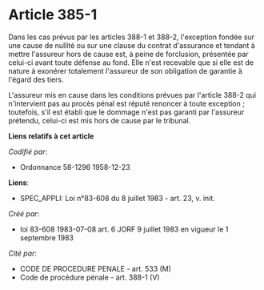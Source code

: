 # Article 385-1

Dans les cas prévus par les articles 388-1 et 388-2, l'exception fondée sur une cause de nullité ou sur une clause du contrat
d'assurance et tendant à mettre l'assureur hors de cause est, à peine de forclusion, présentée par celui-ci avant toute
défense au fond. Elle n'est recevable que si elle est de nature à exonérer totalement l'assureur de son obligation de
garantie à l'égard des tiers. 

L'assureur mis en cause dans les conditions prévues par l'article 388-2 qui n'intervient pas au procès pénal est réputé
renoncer à toute exception ; toutefois, s'il est établi que le dommage n'est pas garanti par l'assureur prétendu, celui-ci
est mis hors de cause par le tribunal.

**Liens relatifs à cet article**

_Codifié par_:

  - Ordonnance 58-1296 1958-12-23

**Liens**:

  - SPEC_APPLI: Loi n°83-608 du 8 juillet 1983 - art. 23, v. init.

_Créé par_:

  - loi 83-608 1983-07-08 art. 6 JORF 9 juillet 1983 en vigueur le 1 septembre 1983

_Cité par_:

  - CODE DE PROCEDURE PENALE - art. 533 (M)
  - Code de procédure pénale - art. 388-1 (V)
